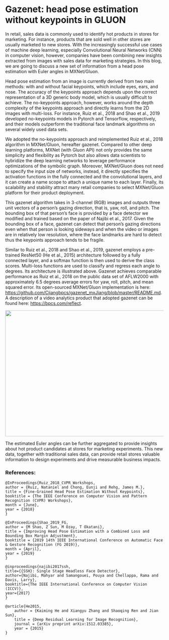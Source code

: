 # Gazenet: head pose estimation without keypoints in GLUON

In retail, sales data is commonly used to identify hot products in stores for marketing. For instance, products that are sold well in other stores are usually marketed to new stores. With the increasingly successful use cases of machine deep learning, especially Convolutional Neural Networks (CNN) in computer vision, however, companies have been combining new insights extracted from images with sales data for marketing strategies. In this blog, we are going to discuss a new set of information from a head pose estimation with Euler angles in MXNet/Gluon.

Head pose estimation from an image is currently derived from two main methods: with and without facial keypoints, which include eyes, ears, and nose. The accuracy of the keypoints approach depends upon the correct representation of a 3D generic body model, which is usually difficult to achieve. The no-keypoints approach, however, works around the depth complexity of the keypoints approach and directly learns from the 2D images with multi-loss. For instance, Ruiz et al., 2018 and Shao et al., 2019 developed no-keypoints models in Pytorch and Tensorflow, respectively, and their models outperform the traditional face landmark algorithms on several widely used data sets.

We adopted the no-keypoints approach and reimplemented Ruiz et al., 2018 algorithm in MXNet/Gluon, hereafter gazenet. Compared to other deep learning platforms, MXNet (with Gluon API) not only provides the same simplicity and flexibility as Pytorch but also allows data scientists to hybridize the deep learning networks to leverage performance optimizations of the symbolic graph. Moreover, MXNet/Gluon does not need to specify the input size of networks, instead, it directly specifies the activation functions in the fully connected and the convolutional layers, and it can create a name scope to attach a unique name to each layer. Finally, its scalability and stability attract many retail companies to select MXNet/Gluon platform for their product deployment.

This gazenet algorithm takes in 3-channel (RGB) images and outputs three unit vectors of a person’s gazing direction, that is, yaw, roll, and pitch. The bounding box of that person’s face is provided by a face detector we modified and trained based on the paper of Najibi et al., 2017. Given the bounding box of a face, gazenet can detect that person’s gazing directions even when that person is looking sideways and when the video or images are in relatively low resolution, where the face landmarks are hard to detect thus the keypoints approach tends to be fragile.

Similar to Ruiz et al., 2018 and Shao et al., 2019, gazenet employs a pre-trained ResNet50 (He et al., 2015) architecture followed by a fully connected layer, and a softmax function is then used to derive the class scores. Multi-loss functions are used to classify and regress each angle to degrees. Its architecture is illustrated above. Gazenet achieves comparable performance as Ruiz et al., 2018 on the public data set of AFLW2000 with approximately 6.5 degrees average errors for yaw, roll, pitch, and mean squared error. Its open-sourced MXNet/Gluon implementation is here: https://github.com/Cjiangbpcs/gazenet_mxJiang/blob/master/README.md. A description of a video analytics product that adopted gazenet can be found here: https://bpcs.com/reflect.

<img src="./gazenet_architecture.png" width="600" height="400" />

The estimated Euler angles can be further aggregated to provide insights about hot product candidates at stores for marketing experiments. This new data, together with traditional sales data, can provide retail stores valuable information to design experiments and drive measurable business impacts.

### References:

```
@InProceedings{Ruiz_2018_CVPR_Workshops,
author = {Ruiz, Nataniel and Chong, Eunji and Rehg, James M.},
title = {Fine-Grained Head Pose Estimation Without Keypoints},
booktitle = {The IEEE Conference on Computer Vision and Pattern Recognition (CVPR) Workshops},
month = {June},
year = {2018}
}
```

```
@InProceedings{Shao_2019_FG,
author = {M Shao, Z Sun, M Ozay, T Okatani},
title = {Improving Head Pose Estimation with a Combined Loss and Bounding Box Margin Adjustment},
booktitle = {2019 14th IEEE International Conference on Automatic Face & Gesture Recognition (FG 2019)},
month = {April},
year = {2019}
}
```

```
@inproceedings{najibi2017ssh,
title={{SSH}: Single Stage Headless Face Detector},
author={Najibi, Mahyar and Samangouei, Pouya and Chellappa, Rama and Davis, Larry},
booktitle={The IEEE International Conference on Computer Vision (ICCV)},
year={2017}
}

@article{He2015,
	author = {Kaiming He and Xiangyu Zhang and Shaoqing Ren and Jian Sun},
	title = {Deep Residual Learning for Image Recognition},
	journal = {arXiv preprint arXiv:1512.03385},
	year = {2015}
}
```

